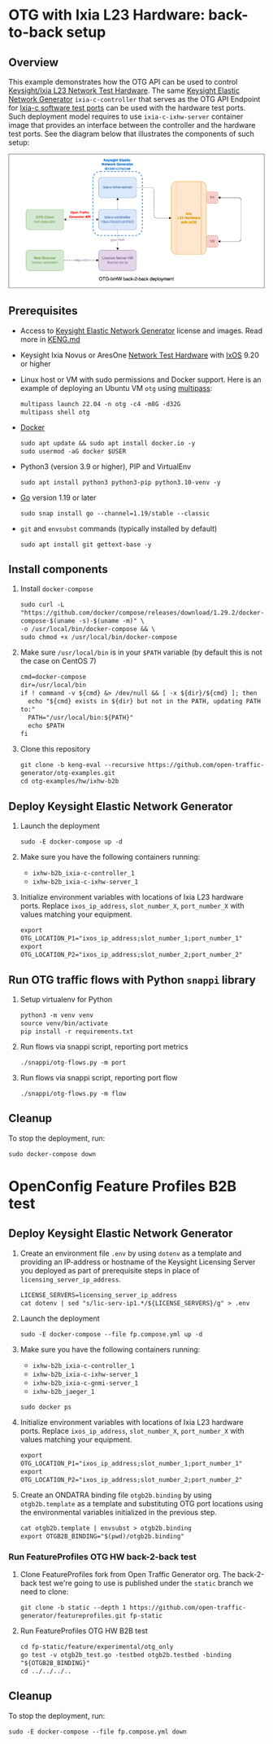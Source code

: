 # OTG with Ixia L23 Hardware: back-to-back setup

## Overview
This example demonstrates how the OTG API can be used to control [Keysight/Ixia L23 Network Test Hardware](https://www.keysight.com/us/en/products/network-test/network-test-hardware.html). The same [Keysight Elastic Network Generator](https://www.keysight.com/us/en/products/network-test/protocol-load-test/keysight-elastic-network-generator.html) `ixia-c-controller` that serves as the OTG API Endpoint for [Ixia-c software test ports](https://github.com/open-traffic-generator/otg-examples/tree/main/docker-compose/cpdp-b2b) can be used with the hardware test ports. Such deployment model requires to use `ixia-c-ixhw-server` container image that provides an interface between the controller and the hardware test ports. See the diagram below that illustrates the components of such setup:

![Diagram](./diagram.png)

## Prerequisites

* Access to [Keysight Elastic Network Generator](https://www.keysight.com/us/en/products/network-test/protocol-load-test/keysight-elastic-network-generator.html) license and images. Read more in [KENG.md](../../KENG.md)

* Keysight Ixia Novus or AresOne [Network Test Hardware](https://www.keysight.com/us/en/products/network-test/network-test-hardware.html) with [IxOS](https://support.ixiacom.com/ixos-software-downloads-documentation) 9.20 or higher

* Linux host or VM with sudo permissions and Docker support. Here is an example of deploying an Ubuntu VM `otg` using [multipass](https://multipass.run/):

    ```Shell
    multipass launch 22.04 -n otg -c4 -m8G -d32G
    multipass shell otg
    ```

* [Docker](https://docs.docker.com/engine/install/)

    ```Shell
    sudo apt update && sudo apt install docker.io -y
    sudo usermod -aG docker $USER
    ```

* Python3 (version 3.9 or higher), PIP and VirtualEnv

    ```Shell
    sudo apt install python3 python3-pip python3.10-venv -y
    ```
* [Go](https://go.dev/dl/) version 1.19 or later

    ```Shell
    sudo snap install go --channel=1.19/stable --classic
    ```

* `git` and `envsubst` commands (typically installed by default)

    ```Shell
    sudo apt install git gettext-base -y
    ```

## Install components

1. Install `docker-compose`

    ```Shell
    sudo curl -L "https://github.com/docker/compose/releases/download/1.29.2/docker-compose-$(uname -s)-$(uname -m)" \
    -o /usr/local/bin/docker-compose && \
    sudo chmod +x /usr/local/bin/docker-compose
    ```

2. Make sure `/usr/local/bin` is in your `$PATH` variable (by default this is not the case on CentOS 7)

    ```Shell
    cmd=docker-compose
    dir=/usr/local/bin
    if ! command -v ${cmd} &> /dev/null && [ -x ${dir}/${cmd} ]; then
      echo "${cmd} exists in ${dir} but not in the PATH, updating PATH to:"
      PATH="/usr/local/bin:${PATH}"
      echo $PATH
    fi
    ```

3. Clone this repository

    ```Shell
    git clone -b keng-eval --recursive https://github.com/open-traffic-generator/otg-examples.git
    cd otg-examples/hw/ixhw-b2b
    ```

## Deploy Keysight Elastic Network Generator

1. Launch the deployment

    ```Shell
    sudo -E docker-compose up -d
    ```

2. Make sure you have the following containers running:

    * `ixhw-b2b_ixia-c-controller_1`
    * `ixhw-b2b_ixia-c-ixhw-server_1`

3. Initialize environment variables with locations of Ixia L23 hardware ports. Replace `ixos_ip_address`, `slot_number_X`, `port_number_X` with values matching your equipment.

    ```Shell
    export OTG_LOCATION_P1="ixos_ip_address;slot_number_1;port_number_1"
    export OTG_LOCATION_P2="ixos_ip_address;slot_number_2;port_number_2"
    ```

## Run OTG traffic flows with Python `snappi` library

1. Setup virtualenv for Python

    ```Shell
    python3 -m venv venv
    source venv/bin/activate
    pip install -r requirements.txt
    ```

2. Run flows via snappi script, reporting port metrics

    ```Shell
    ./snappi/otg-flows.py -m port
    ```

3. Run flows via snappi script, reporting port flow

    ```Shell
    ./snappi/otg-flows.py -m flow
    ```

## Cleanup

To stop the deployment, run:

```Shell
sudo docker-compose down
```

# OpenConfig Feature Profiles B2B test

## Deploy Keysight Elastic Network Generator

1. Create an environment file `.env` by using `dotenv` as a template and providing an IP-address or hostname of the Keysight Licensing Server you deployed as part of prerequisite steps in place of `licensing_server_ip_address`.

    ```Shell
    LICENSE_SERVERS=licensing_server_ip_address
    cat dotenv | sed "s/lic-serv-ip1.*/${LICENSE_SERVERS}/g" > .env
    ```

2. Launch the deployment

    ```Shell
    sudo -E docker-compose --file fp.compose.yml up -d
    ```

3. Make sure you have the following containers running:

    * `ixhw-b2b_ixia-c-controller_1`
    * `ixhw-b2b_ixia-c-ixhw-server_1`
    * `ixhw-b2b_ixia-c-gnmi-server_1`
    * `ixhw-b2b_jaeger_1`


    ```Shell
    sudo docker ps
    ```

4. Initialize environment variables with locations of Ixia L23 hardware ports. Replace `ixos_ip_address`, `slot_number_X`, `port_number_X` with values matching your equipment.

    ```Shell
    export OTG_LOCATION_P1="ixos_ip_address;slot_number_1;port_number_1"
    export OTG_LOCATION_P2="ixos_ip_address;slot_number_2;port_number_2"
    ```

5. Create an ONDATRA binding file `otgb2b.binding` by using `otgb2b.template` as a template and substituting OTG port locations using the environmental variables initialized in the previous step.

    ```Shell
    cat otgb2b.template | envsubst > otgb2b.binding
    export OTGB2B_BINDING="$(pwd)/otgb2b.binding"
    ```

### Run FeatureProfiles OTG HW back-2-back test

1. Clone FeatureProfiles fork from Open Traffic Generator org. The back-2-back test we're going to use is published under the `static` branch we need to clone:

    ```Shell
    git clone -b static --depth 1 https://github.com/open-traffic-generator/featureprofiles.git fp-static
    ```

2. Run FeatureProfiles OTG HW B2B test

    ```Shell
    cd fp-static/feature/experimental/otg_only
    go test -v otgb2b_test.go -testbed otgb2b.testbed -binding "${OTGB2B_BINDING}"
    cd ../../../..
    ```

## Cleanup

To stop the deployment, run:

```Shell
sudo -E docker-compose --file fp.compose.yml down
```